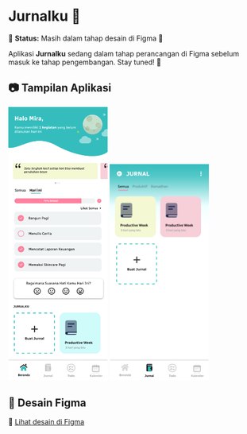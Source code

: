 # Jurnalku 📖  
🚧 **Status:** Masih dalam tahap desain di Figma 🎨  

Aplikasi **Jurnalku** sedang dalam tahap perancangan di Figma sebelum masuk ke tahap pengembangan. Stay tuned! 🚀  

## 📷 Tampilan Aplikasi

<p>
  <img src="assets/Beranda.png" alt="Preview Desain" width="200">
  <img src="assets/Jurnal.png" alt="Preview Desain" width="200">
</p>

## 🎨 Desain Figma  
🔗 [Lihat desain di Figma](https://www.figma.com/proto/bh7jQL432M3NVDaxaxXGjl/JurnalKu?node-id=21-3&t=owkCXOfObLHhMtQy-0&scaling=scale-down&content-scaling=fixed&page-id=0%3A1)
